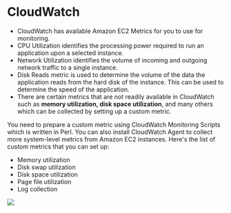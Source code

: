 # CloudWatch
* CloudWatch has available Amazon EC2 Metrics for you to use for monitoring. 
* CPU Utilization identifies the processing power required to run an application upon a selected instance. 
* Network Utilization identifies the volume of incoming and outgoing network traffic to a single instance. 
* Disk Reads metric is used to determine the volume of the data the application reads from the hard disk of the instance. This can be used to determine the speed of the application. 
* There are certain metrics that are not readily available in CloudWatch such as **memory utilization, disk space utilization**, and many others which can be collected by setting up a custom metric.


You need to prepare a custom metric using CloudWatch Monitoring Scripts which is written in Perl. You can also install CloudWatch Agent to collect more system-level metrics from Amazon EC2 instances. Here's the list of custom metrics that you can set up:

- Memory utilization
- Disk swap utilization
- Disk space utilization
- Page file utilization
- Log collection

![](https://img-a.udemycdn.com/redactor/raw/2019-02-13_00-48-03-503799cd694a657201456b3add758b53.png?f_eRSdPtGKo1fw6aXDQ8dbIFcdf1HkQUY5Rf2630972Pjvc9asuxJL_P_p7N82f2RdHfQZd6zry4XBHR6vntxTTgOP3tqrdGA2Nlx1gOtmO0u7gFD_Tyzd_Bbb2UHeDckOqVTFyHlfuvRki85NCFLcsHLM9o9kXw1App9oP0KQ6_LNbv)